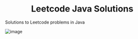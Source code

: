 
<h1 align="center">Leetcode Java Solutions </h1>
     Solutions to Leetcode problems in Java

![image](https://github.com/swarnavopramanik/leetcode-java-solution/assets/105142693/dd285f7f-6ab9-4684-a48d-0342056f8975)


